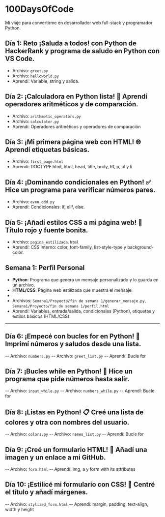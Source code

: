 # 100DaysOfCode
Mi viaje para convertirme en desarrollador web full-stack y programador Python.

## Día 1: Reto ¡Saluda a todos! con Python de HackerRank y programa de saludo en Python con VS Code.
- Archivo: `greet.py`
- Archivo: `helloworld.py`
- Aprendí: Variable, string y salida.

## Día 2: ¡Calculadora en Python lista! 🧮 Aprendí operadores aritméticos y de comparación.

- Archivo: `arithmetic_operators.py`
- Archivo: `calculator.py`
- Aprendí: Operadores aritméticos y operadores de comparación

## Día 3: ¡Mi primera página web con HTML! 🌐 Aprendí etiquetas básicas.

- Archivo: `first_page.html`
- Aprendí: DOCTYPE html, html, head, title, body, h1, p, ul y li

## Día 4: ¡Dominando condicionales en Python! ✅ Hice un programa para verificar números pares.

- Archivo: `even_odd.py`
- Aprendí: Condicionales: if, elif, else.

## Día 5: ¡Añadí estilos CSS a mi página web! 🎨 Título rojo y fuente bonita.

- Archivo: `pagina_estilizada.html`
- Aprendí: CSS interno: color, font-family, list-style-type y background-color.

## Semana 1: Perfil Personal
- **Python**: Programa que genera un mensaje personalizado y lo guarda en un archivo.
- **HTML/CSS**: Página web estilizada que muestra el mensaje.
- 
- Archivos: `Semana1/Proyecto/fin de semana 1/generar_mensaje.py`, `Semana1/Proyecto/fin de semana 1/perfil.html`
- Aprendí: Variables, entrada/salida, condicionales (Python), etiquetas y estilos básicos (HTML/CSS).

----

## Día 6: ¡Empecé con bucles for en Python! 🔄 Imprimí números y saludos desde una lista.

-- Archivo: `numbers.py`
-- Archivo: `greet_list.py`
-- Aprendí: Bucle for

## Día 7: ¡Bucles while en Python! 🔄 Hice un programa que pide números hasta salir.

-- Archivo: `input_while.py`
-- Archivo: `numbers_while.py`
-- Aprendí: Bucle for

## Día 8: ¡Listas en Python! 📋 Creé una lista de colores y otra con nombres del usuario.

-- Archivo: `colors.py`
-- Archivo: `names_list.py`
-- Aprendí: Bucle for

## Día 9: ¡Creé un formulario HTML! 📝 Añadí una imagen y un enlace a mi GitHub.

-- Archivo: `form.html`
-- Aprendí: img, a y form with its attributes

## Día 10: ¡Estilicé mi formulario con CSS! 🎨 Centré el título y añadí márgenes.

-- Archivo: `stylized_form.html`
-- Aprendí: margin, padding, text-align, width y height